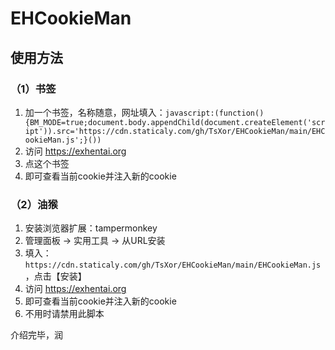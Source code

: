 # EHCookieMan
## 使用方法
### （1）书签
1. 加一个书签，名称随意，网址填入：`javascript:(function(){BM_MODE=true;document.body.appendChild(document.createElement('script')).src='https://cdn.staticaly.com/gh/TsXor/EHCookieMan/main/EHCookieMan.js';}())`  
2. 访问 https://exhentai.org  
3. 点这个书签  
4. 即可查看当前cookie并注入新的cookie  
### （2）油猴  
1. 安装浏览器扩展：tampermonkey  
2. 管理面板 -> 实用工具 -> 从URL安装  
3. 填入：`https://cdn.staticaly.com/gh/TsXor/EHCookieMan/main/EHCookieMan.js`，点击【安装】 
4. 访问 https://exhentai.org  
5. 即可查看当前cookie并注入新的cookie  
6. 不用时请禁用此脚本  
  
  
介绍完毕，润
